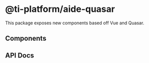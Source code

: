 # @ti-platform/aide-quasar

This package exposes new components based off Vue and Quasar.

## Components
<!-- Insert Components -->

## API Docs
<!-- Insert API Docs -->
